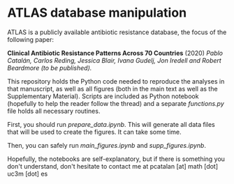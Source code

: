 # ATLAS database manipulation

ATLAS is a publicly available antibiotic resistance database, the focus of the following paper:

**Clinical Antibiotic Resistance Patterns Across 70 Countries** (2020) *Pablo Catalán, Carlos Reding, Jessica Blair, Ivana Gudelj, Jon Iredell and Robert Beardmore (to be published).*

This repository holds the Python code needed to reproduce the analyses in that manuscript, as well as all figures (both in the main text as well as the Supplementary Material). Scripts are included as Python notebook (hopefully to help the reader follow the thread) and a separate *functions.py* file holds all necessary routines.

First, you should run *prepare_data.ipynb*. This will generate all data files that will be used to create the figures. It can take some time. 

Then, you can safely run *main_figures.ipynb* and *supp_figures.ipynb*.

Hopefully, the notebooks are self-explanatory, but if there is something you don't understand, don't hesitate to contact me at pcatalan [at] math [dot] uc3m [dot] es

